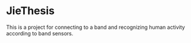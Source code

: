 # JieThesis
This is a project for connecting to a band and recognizing human activity according to band sensors.
